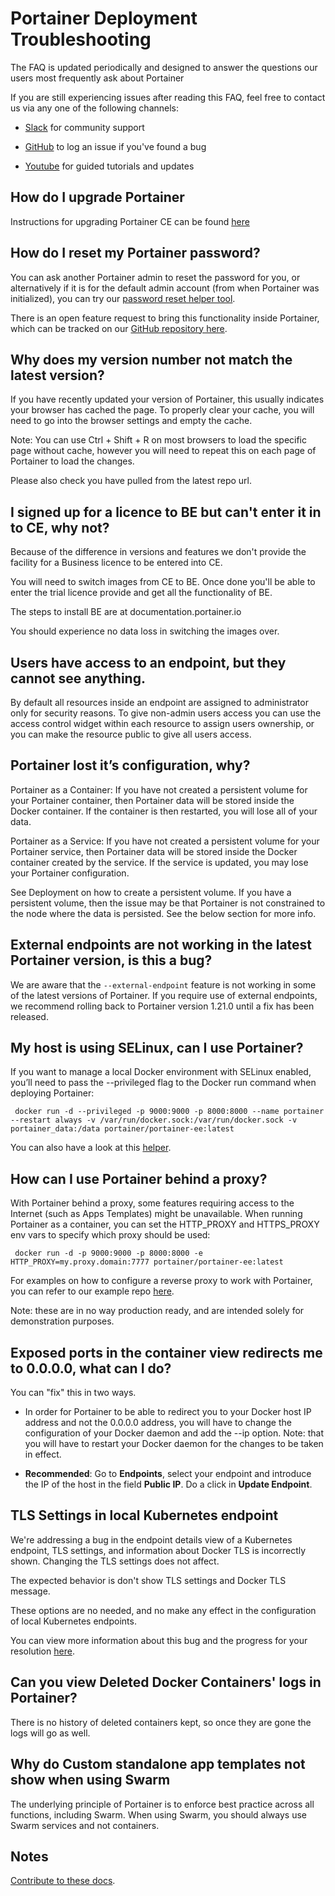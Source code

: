 # Portainer Deployment Troubleshooting

The FAQ is updated periodically and designed to answer the questions our users most frequently ask about Portainer

If you are still experiencing issues after reading this FAQ, feel free to contact us via any one of the following channels:

* [Slack](https://portainer.slack.com/join/shared_invite/enQtNDk3ODQ5MjI2MjI4LTcwNGYxMWQ5OGViYWZkNDY2ZjY4YTMwMTgzYmU4YmNiOTU0MDcxYmJjNTIyYmQ0MTM5Y2QwNTg3NzNkMTk5MDg#/) for community support

* [GitHub](https://github.com/portainer) to log an issue if you've found a bug

* [Youtube](https://www.youtube.com/channel/UC7diMJcrULjDseq5yhSUZgg) for guided tutorials and updates


## How do I upgrade Portainer
Instructions for upgrading Portainer CE can be found [here](https://documentation.portainer.io/v2.0/upgrade/upgrade/)


## How do I reset my Portainer password?

You can ask another Portainer admin to reset the password for you, or alternatively if it is for the default admin account (from when Portainer was initialized), you can try our [password reset helper tool](https://github.com/portainer/helper-reset-password).

There is an open feature request to bring this functionality inside Portainer, which can be tracked on our [GitHub repository here](https://github.com/portainer/portainer/issues/512).

## Why does my version number not match the latest version?

If you have recently updated your version of Portainer, this usually indicates your browser has cached the page. To properly clear your cache, you will need to go into the browser settings and empty the cache.

Note: You can use Ctrl + Shift + R on most browsers to load the specific page without cache, however you will need to repeat this on each page of Portainer to load the changes.

Please also check you have pulled from the latest repo url. 

## I signed up for a licence to BE but can't enter it in to CE, why not?

Because of the difference in versions and features we don't provide the facility for a Business licence to be entered into CE.

You will need to switch images from CE to BE. Once done you'll be able to enter the trial licence provide and get all the functionality of BE.

The steps to install BE are at documentation.portainer.io

You should experience no data loss in switching the images over.

## Users have access to an endpoint, but they cannot see anything.

By default all resources inside an endpoint are assigned to administrator only for security reasons. To give non-admin users access you can use the access control widget within each resource to assign users ownership, or you can make the resource public to give all users access.

## Portainer lost it’s configuration, why?

Portainer as a Container: If you have not created a persistent volume for your Portainer container, then Portainer data will be stored inside the Docker container. If the container is then restarted, you will lose all of your data.

Portainer as a Service: If you have not created a persistent volume for your Portainer service, then Portainer data will be stored inside the Docker container created by the service. If the service is updated, you may lose your Portainer configuration.

See Deployment on how to create a persistent volume. If you have a persistent volume, then the issue may be that Portainer is not constrained to the node where the data is persisted. See the below section for more info.

## External endpoints are not working in the latest Portainer version, is this a bug?

We are aware that the <code>--external-endpoint</code> feature is not working in some of the latest versions of Portainer. If you require use of external endpoints, we recommend rolling back to Portainer version 1.21.0 until a fix has been released.

## My host is using SELinux, can I use Portainer?

If you want to manage a local Docker environment with SELinux enabled, you’ll need to pass the --privileged flag to the Docker run command when deploying Portainer:

<pre><code> docker run -d --privileged -p 9000:9000 -p 8000:8000 --name portainer --restart always -v /var/run/docker.sock:/var/run/docker.sock -v portainer_data:/data portainer/portainer-ee:latest</code></pre>

You can also have a look at this [helper](https://github.com/dpw/selinux-dockersock.).

## How can I use Portainer behind a proxy?

With Portainer behind a proxy, some features requiring access to the Internet (such as Apps Templates) might be unavailable. When running Portainer as a container, you can set the HTTP_PROXY and HTTPS_PROXY env vars to specify which proxy should be used:

<pre><code> docker run -d -p 9000:9000 -p 8000:8000 -e HTTP_PROXY=my.proxy.domain:7777 portainer/portainer-ee:latest</code></pre>

For examples on how to configure a reverse proxy to work with Portainer, you can refer to our example repo [here](https://github.com/portainer/portainer-compose).

Note: these are in no way production ready, and are intended solely for demonstration purposes.

## Exposed ports in the container view redirects me to 0.0.0.0, what can I do?

You can "fix" this in two ways. 

* In order for Portainer to be able to redirect you to your Docker host IP address and not the 0.0.0.0 address, you will have to change the configuration of your Docker daemon and add the --ip option. Note: that you will have to restart your Docker daemon for the changes to be taken in effect.

* <b>Recommended</b>: Go to <b>Endpoints</b>, select your endpoint and introduce the IP of the host in the field <b>Public IP</b>. Do a click in <b>Update Endpoint</b>.

## TLS Settings in local Kubernetes endpoint

We're addressing a bug in the endpoint details view of a Kubernetes endpoint, TLS settings, and information about Docker TLS is incorrectly shown. Changing the TLS settings does not affect.

The expected behavior is don't show TLS settings and Docker TLS message.

These options are no needed, and no make any effect in the configuration of local Kubernetes endpoints.

You can view more information about this bug and the progress for your resolution [here](https://github.com/portainer/portainer/issues/4316).

## Can you view Deleted Docker Containers' logs in Portainer?

There is no history of deleted containers kept, so once they are gone the logs will go as well.

## Why do Custom standalone app templates not show when using Swarm 

The underlying principle of Portainer is to enforce best practice across all functions, including Swarm. When using Swarm, you should always use Swarm services and not containers.

## Notes

[Contribute to these docs](https://github.com/portainer/portainer-docs/blob/master/contributing.md).
